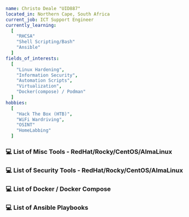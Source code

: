 ```yaml
name: Christo Deale "UID887"
located_in: Northern Cape, South Africa
current_job: ICT Support Engineer
currently_learning:
  [
    "RHCSA"
    "Shell Scripting/Bash"
    "Ansible"
  ]
fields_of_interests:
  [
    "Linux Hardening",
    "Information Security",
    "Automation Scripts",
    "Virtualization",
    "Docker(compose) / Podman"
  ]
hobbies: 
  [
    "Hack The Box (HTB)", 
    "WiFi Wardriving",
    "OSINT" 
    "HomeLabbing"
  ]
```
### 💻 List of Misc Tools - RedHat/Rocky/CentOS/AlmaLinux
### 💻 List of Security Tools - RedHat/Rocky/CentOS/AlmaLinux
### 💻 List of Docker / Docker Compose
### 💻 List of Ansible Playbooks

